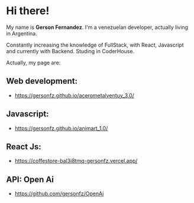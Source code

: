 # Hi there!
My name is **Gerson Fernandez**. I'm a venezuelan developer, actually living in Argentina.

Constantly increasing the knowledge of FullStack, with React, Javascript and currently with Backend. Studing in CoderHouse.

Actually, my page are:

## Web development:
* https://gersonfz.github.io/acerometalventuy_3.0/

## Javascript: 
* https://gersonfz.github.io/animart_1.0/

## React Js:
* https://coffestore-bal3i8tmq-gersonfz.vercel.app/

## API: Open Ai
* https://github.com/gersonfz/OpenAi
